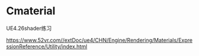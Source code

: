 # Cmaterial
UE4.26shader练习



https://www.52vr.com//extDoc/ue4/CHN/Engine/Rendering/Materials/ExpressionReference/Utility/index.html
